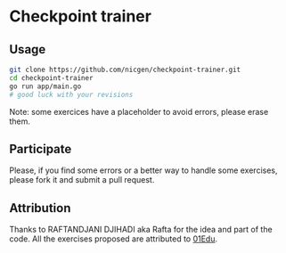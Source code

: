 # Checkpoint trainer

## Usage

```sh
git clone https://github.com/nicgen/checkpoint-trainer.git
cd checkpoint-trainer
go run app/main.go
# good luck with your revisions 
```

Note: some exercices have a placeholder to avoid errors, please erase them.

## Participate

Please, if you find some errors or a better way to handle some exercises, please fork it and submit a pull request.

## Attribution

Thanks to RAFTANDJANI DJIHADI aka Rafta for the idea and part of the code.
All the exercises proposed are attributed to [01Edu](https://github.com/01-edu/public).
